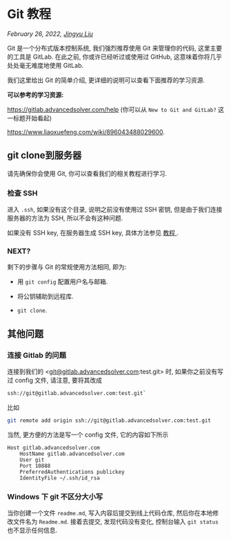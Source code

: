 # Git 教程

*February 26, 2022, [Jingyu Liu](mailto:381258337@qq.com)*

Git 是一个分布式版本控制系统, 我们强烈推荐使用 Git 来管理你的代码, 这里主要的工具是 GitLab. 在此之前, 你或许已经听过或使用过 GitHub, 这意味着你将几乎处处毫无难度地使用 GitLab.

我们这里给出 Git 的简单介绍, 更详细的说明可以查看下面推荐的学习资源.

**可以参考的学习资源:**

<https://gitlab.advancedsolver.com/help> (你可以从 `New to Git and GitLab?` 这一标题开始看起)

<https://www.liaoxuefeng.com/wiki/896043488029600>.

## git clone到服务器

请先确保你会使用 Git, 你可以查看我们的相关教程进行学习.

### 检查 SSH

进入 `.ssh`, 如果没有这个目录, 说明之前没有使用过 SSH 密钥, 但是由于我们连接服务器的方法为 SSH, 所以不会有这种问题.

如果没有 SSH key, 在服务器生成 SSH key, 具体方法参见 <a class="one" href="public-key"> 教程 </a>.

### NEXT?

剩下的步骤与 Git 的常规使用方法相同, 即为:

- 用 `git config` 配置用户名与邮箱.

- 将公钥辅助到远程库.

- `git clone`.

## 其他问题

### 连接 Gitlab 的问题

连接到我们的 <git@gitlab.advancedsolver.com:test.git> 时, 如果你之前没有写过 config 文件, 请注意, 要将其改成

``` bash
ssh://git@gitlab.advancedsolver.com:test.git`
```

比如

``` bash
git remote add origin ssh://git@gitlab.advancedsolver.com:test.git
```

当然, 更方便的方法是写一个 config 文件, 它的内容如下所示

``` text
Host gitlab.advancedsolver.com
    HostName gitlab.advancedsolver.com
    User git
    Port 10888
    PreferredAuthentications publickey
    IdentityFile ~/.ssh/id_rsa
```

### Windows 下 git 不区分大小写

当你创建一个文件 `readme.md`, 写入内容后提交到线上代码仓库, 然后你在本地修改文件名为 `Readme.md`. 接着去提交, 发现代码没有变化, 控制台输入 `git status` 也不显示任何信息.
